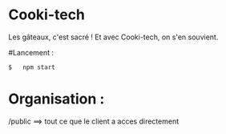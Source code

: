 # Cooki-tech
Les gâteaux, c'est sacré ! Et avec Cooki-tech, on s'en souvient.


#Lancement : 

    $   npm start

# Organisation :

/public ==> tout ce que le client a acces directement


